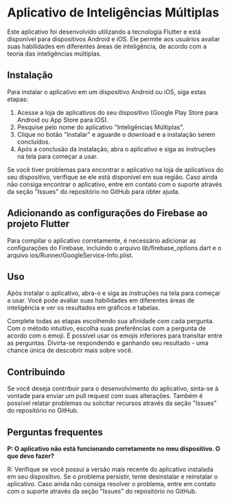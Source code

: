 # Aplicativo de Inteligências Múltiplas

Este aplicativo foi desenvolvido utilizando a tecnologia Flutter e está disponível para dispositivos Android e iOS. Ele permite aos usuários avaliar suas habilidades em diferentes áreas de inteligência, de acordo com a teoria das inteligências múltiplas.

## Instalação

Para instalar o aplicativo em um dispositivo Android ou iOS, siga estas etapas:

1. Acesse a loja de aplicativos do seu dispositivo (Google Play Store para Android ou App Store para iOS).
2. Pesquise pelo nome do aplicativo "Inteligências Múltiplas".
3. Clique no botão "Instalar" e aguarde o download e a instalação serem concluídos.
4. Após a conclusão da instalação, abra o aplicativo e siga as instruções na tela para começar a usar.

Se você tiver problemas para encontrar o aplicativo na loja de aplicativos do seu dispositivo, verifique se ele está disponível em sua região. Caso ainda não consiga encontrar o aplicativo, entre em contato com o suporte através da seção "Issues" do repositório no GitHub para obter ajuda.

## Adicionando as configurações do Firebase ao projeto Flutter

Para compilar o aplicativo corretamente, é necessário adicionar as configurações do Firebase, incluindo o arquivo lib/firebase_options.dart e o arquivo ios/Runner/GoogleService-Info.plist.
## Uso

Após instalar o aplicativo, abra-o e siga as instruções na tela para começar a usar. Você pode avaliar suas habilidades em diferentes áreas de inteligência e ver os resultados em gráficos e tabelas.

Complete todas as etapas escolhendo sua afinidade com cada pergunta. Com o método intuitivo, escolha suas preferências com a pergunta de acordo com o emoji. É possível usar os emojis inferiores para transitar entre as perguntas. Divirta-se respondendo e ganhando seu resultado - uma chance única de descobrir mais sobre você.

## Contribuindo

Se você deseja contribuir para o desenvolvimento do aplicativo, sinta-se à vontade para enviar um pull request com suas alterações. Também é possível relatar problemas ou solicitar recursos através da seção "Issues" do repositório no GitHub.

## Perguntas frequentes

**P: O aplicativo não está funcionando corretamente no meu dispositivo. O que devo fazer?**

R: Verifique se você possui a versão mais recente do aplicativo instalada em seu dispositivo. Se o problema persistir, tente desinstalar e reinstalar o aplicativo. Caso ainda não consiga resolver o problema, entre em contato com o suporte através da seção "Issues" do repositório no GitHub.
